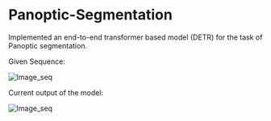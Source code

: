 # Panoptic-Segmentation
Implemented an end-to-end transformer based model (DETR) for the task of Panoptic segmentation.

Given Sequence: 

![Image_seq](https://github.com/aryaman-patel/DETR-PS/assets/117113574/3c35eb87-7664-4dcd-b81a-b21606deb954)

Current output of the model: 

![Image_seq](https://github.com/aryaman-patel/DETR-PS/assets/117113574/3aa0cd5e-506d-4620-9978-436789e085d1)
